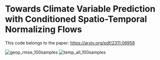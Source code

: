# Towards Climate Variable Prediction with Conditioned Spatio-Temporal Normalizing Flows

This code belongs to the paper: https://arxiv.org/pdf/2311.06958

![geop_rmse_100samples](https://github.com/christina-winkler/climsim_ds/assets/33231216/9e531af3-c474-45e4-8cdb-9af5fe1ea868)
![temp_all_100samples](https://github.com/christina-winkler/climsim_ds/assets/33231216/415ce93d-93af-4ba0-8700-7a73464c03a5)
